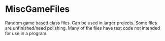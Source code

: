 # MiscGameFiles

Random game based class files. Can be used in larger projects. Some files are unfinished/need polishing.
Many of the files have test code not intended for use in a program.
